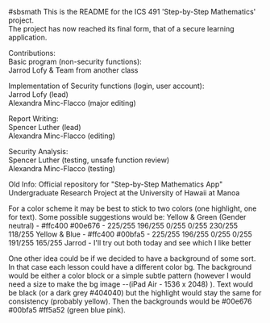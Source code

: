 
#sbsmath
This is the README for the ICS 491 'Step-by-Step Mathematics' project.  
The project has now reached its final form, that of a secure learning application.

Contributions:  
Basic program (non-security functions):  
Jarrod Lofy & Team from another class

Implementation of Security functions (login, user account):  
Jarrod Lofy (lead)  
Alexandra Minc-Flacco (major editing)

Report Writing:  
Spencer Luther (lead)  
Alexandra Minc-Flacco (editing)

Security Analysis:  
Spencer Luther (testing, unsafe function review)  
Alexandra Minc-Flacco (testing)

Old Info:
Official repository for "Step-by-Step Mathematics App" Undergraduate Research Project at the University of Hawaii at Manoa

For a color scheme it may be best to stick to two colors (one highlight, one for text). 
Some possible suggestions would be:
Yellow & Green (Gender neutral) - #ffc400 #00e676   - 225/255 196/255 0/255   0/255 230/255 118/255
Yellow & Blue - #ffc400 #00bfa5   - 225/255 196/255 0/255   0/255 191/255 165/255
Jarrod - I'll try out both today and see which I like better

One other idea could be if we decided to have a background  of some sort. In that case each lesson could have a different color bg.
The background would be either a color block or a simple subtle pattern (however I would need a size to make the bg image --(iPad Air - 1536 x 2048) ).
Text would be black (or a dark grey #404040) but the highlight would stay the same for consistency (probably yellow).
Then the backgrounds would be #00e676 #00bfa5 #ff5a52 (green blue pink).
